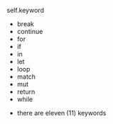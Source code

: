 
self.keyword

- break
- continue
- for
- if
- in
- let
- loop
- match
- mut
- return
- while

* there are eleven (11) keywords
